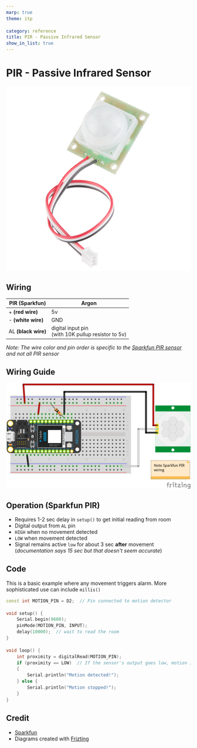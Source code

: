 ```yaml
---
marp: true
theme: itp

category: reference
title: PIR - Passive Infrared Sensor
show_in_list: true
---
```


<!-- headingDivider: 2 -->

# PIR - Passive Infrared Sensor

<img src="pir_infrared_sensor.assets/13285-01.jpg" alt="https://cdn.sparkfun.com//assets/parts/1/0/5/3/5/13285-01.jpg" style="width:600px" />  



## Wiring

| PIR (Sparkfun)      | Argon                                                    |
| ------------------- | -------------------------------------------------------- |
| + **(red wire)**    | 5v                                                       |
| - **(white wire)**  | GND                                                      |
| AL **(black wire)** | digital input pin <br />(with 10K pullup resistor to 5v) |

*Note: The wire color and pin order is specific to the [Sparkfun PIR sensor](https://www.sparkfun.com/products/13285) and not all PIR sensor*

## Wiring Guide

<img src="pir_infrared_sensor.assets/pir_sparkfun_bb.png" style="width:1000px;" />

## Operation (Sparkfun PIR)

* Requires 1-2 sec delay in `setup()` to get initial reading from room
* Digital output from `AL` pin
* `HIGH` when no movement detected
* `LOW` when movement detected
* Signal remains active `low` for about 3 sec **after** movement (*documentation says 15 sec but that doesn't seem accurate*)

## Code

This is a basic example where any movement triggers alarm. More sophisticated use can include `millis()`

```c++
const int MOTION_PIN = D2;  // Pin connected to motion detector

void setup() {
    Serial.begin(9600);
    pinMode(MOTION_PIN, INPUT);
    delay(10000);  // wait to read the room
}

void loop() {
    int proximity = digitalRead(MOTION_PIN);
    if (proximity == LOW)  // If the sensor's output goes low, motion is detected
    {
        Serial.println("Motion detected!");
    } else {
        Serial.println("Motion stopped!");
    }
}

```



## Credit

* [Sparkfun](https://www.sparkfun.com/products/13285)
* Diagrams created with [Frizting](https://fritzing.org)





























